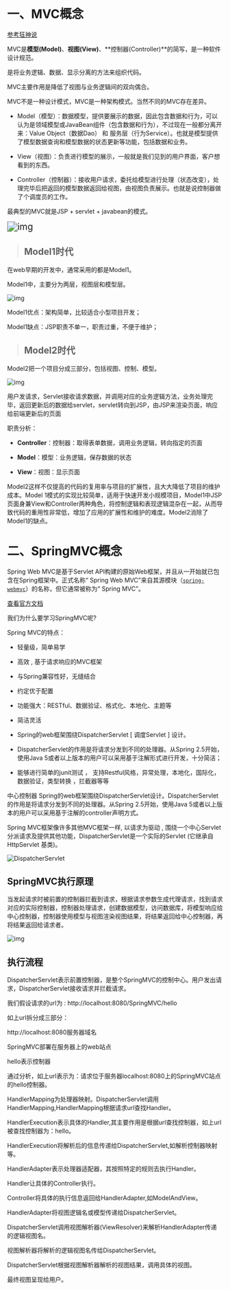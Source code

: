 # 一、MVC概念

[参考狂神说](https://blog.csdn.net/qq_33369905/article/details/106647313)

MVC是**模型(Model)**、**视图(View)**、**控制器(Controller)**的简写，是一种软件设计规范。

是将业务逻辑、数据、显示分离的方法来组织代码。

MVC主要作用是降低了视图与业务逻辑间的双向偶合。

MVC不是一种设计模式，MVC是一种架构模式。当然不同的MVC存在差异。

- Model（模型）：数据模型，提供要展示的数据，因此包含数据和行为，可以认为是领域模型或JavaBean组件（包含数据和行为），不过现在一般都分离开来：Value Object（数据Dao） 和 服务层（行为Service）。也就是模型提供了模型数据查询和模型数据的状态更新等功能，包括数据和业务。

- View（视图）：负责进行模型的展示，一般就是我们见到的用户界面，客户想看到的东西。

- Controller（控制器）：接收用户请求，委托给模型进行处理（状态改变），处理完毕后把返回的模型数据返回给视图，由视图负责展示。也就是说控制器做了个调度员的工作。

最典型的MVC就是JSP + servlet + javabean的模式。

<img src="https://gitee.com/feigeCode/picture/raw/master/img/www.yujzw.com&app=2002&size=f9999,10000&q=a80&n=0&g=0n&fmt=jpeg" alt="img" style="zoom:150%;" />

> ## Model1时代

在web早期的开发中，通常采用的都是Model1。

Model1中，主要分为两层，视图层和模型层。

![img](https://gitee.com/feigeCode/picture/raw/master/img/aHR0cHM6Ly9tbWJpei5xcGljLmNuL21tYml6X3BuZy91SkRBVUtyR0M3S3dQT1BXcTAwcE1KaWFLODZsRjZCaklXZThSUGNDVWVleG9qQmlhUHRZN0hpYlFvblMzUGRDeTk4b1YyNEYwdFlrOEl4RVVZNDNOOTNUQS82NDA)

Model1优点：架构简单，比较适合小型项目开发；

Model1缺点：JSP职责不单一，职责过重，不便于维护；

> ## Model2时代

Model2把一个项目分成三部分，包括视图、控制、模型。

![img](https://gitee.com/feigeCode/picture/raw/master/img/img.jpeg)

用户发请求，Servlet接收请求数据，并调用对应的业务逻辑方法，业务处理完毕，返回更新后的数据给servlet，servlet转向到JSP，由JSP来渲染页面，响应给前端更新后的页面

职责分析：

- **Controller**：控制器：取得表单数据，调用业务逻辑，转向指定的页面

- **Model**：模型：业务逻辑，保存数据的状态

- **View**：视图：显示页面

Model2这样不仅提高的代码的复用率与项目的扩展性，且大大降低了项目的维护成本。Model 1模式的实现比较简单，适用于快速开发小规模项目，Model1中JSP页面身兼View和Controller两种角色，将控制逻辑和表现逻辑混杂在一起，从而导致代码的重用性非常低，增加了应用的扩展性和维护的难度。Model2消除了Model1的缺点。

# 二、SpringMVC概念


Spring Web MVC是基于Servlet API构建的原始Web框架，并且从一开始就已包含在Spring框架中。正式名称“ Spring Web MVC”来自其源模块（[`spring-webmvc`](https://github.com/spring-projects/spring-framework/tree/master/spring-webmvc)）的名称，但它通常被称为“ Spring MVC”。

[查看官方文档](https://docs.spring.io/spring-framework/docs/5.2.10.RELEASE/spring-framework-reference/web.html#spring-web)

我们为什么要学习SpringMVC呢?

Spring MVC的特点：

- 轻量级，简单易学

- 高效 , 基于请求响应的MVC框架

- 与Spring兼容性好，无缝结合

- 约定优于配置

- 功能强大：RESTful、数据验证、格式化、本地化、主题等

- 简洁灵活

- Spring的web框架围绕DispatcherServlet [ 调度Servlet ] 设计。

- DispatcherServlet的作用是将请求分发到不同的处理器。从Spring 2.5开始，使用Java 5或者以上版本的用户可以采用基于注解形式进行开发，十分简洁；

- 能够进行简单的junit测试 ， 支持Restful风格，异常处理，本地化，国际化， 数据验证，类型转换 ，拦截器等等

中心控制器
Spring的web框架围绕DispatcherServlet设计。DispatcherServlet的作用是将请求分发到不同的处理器。从Spring 2.5开始，使用Java 5或者以上版本的用户可以采用基于注解的controller声明方式。

Spring MVC框架像许多其他MVC框架一样, 以请求为驱动 , 围绕一个中心Servlet分派请求及提供其他功能，DispatcherServlet是一个实际的Servlet (它继承自HttpServlet 基类)。

![DispatcherServlet](https://gitee.com/feigeCode/picture/raw/master/img/DispatcherServlet.png)




## SpringMVC执行原理

当发起请求时被前置的控制器拦截到请求，根据请求参数生成代理请求，找到请求对应的实际控制器，控制器处理请求，创建数据模型，访问数据库，将模型响应给中心控制器，控制器使用模型与视图渲染视图结果，将结果返回给中心控制器，再将结果返回给请求者。

![img](https://gitee.com/feigeCode/picture/raw/master/img/249993-20161212142542042-2117679195.jpg)

## 执行流程

DispatcherServlet表示前置控制器，是整个SpringMVC的控制中心。用户发出请求，DispatcherServlet接收请求并拦截请求。

我们假设请求的url为 : http://localhost:8080/SpringMVC/hello

如上url拆分成三部分：

http://localhost:8080服务器域名

SpringMVC部署在服务器上的web站点

hello表示控制器

通过分析，如上url表示为：请求位于服务器localhost:8080上的SpringMVC站点的hello控制器。

HandlerMapping为处理器映射。DispatcherServlet调用HandlerMapping,HandlerMapping根据请求url查找Handler。

HandlerExecution表示具体的Handler,其主要作用是根据url查找控制器，如上url被查找控制器为：hello。

HandlerExecution将解析后的信息传递给DispatcherServlet,如解析控制器映射等。

HandlerAdapter表示处理器适配器，其按照特定的规则去执行Handler。

Handler让具体的Controller执行。

Controller将具体的执行信息返回给HandlerAdapter,如ModelAndView。

HandlerAdapter将视图逻辑名或模型传递给DispatcherServlet。

DispatcherServlet调用视图解析器(ViewResolver)来解析HandlerAdapter传递的逻辑视图名。

视图解析器将解析的逻辑视图名传给DispatcherServlet。

DispatcherServlet根据视图解析器解析的视图结果，调用具体的视图。

最终视图呈现给用户。
